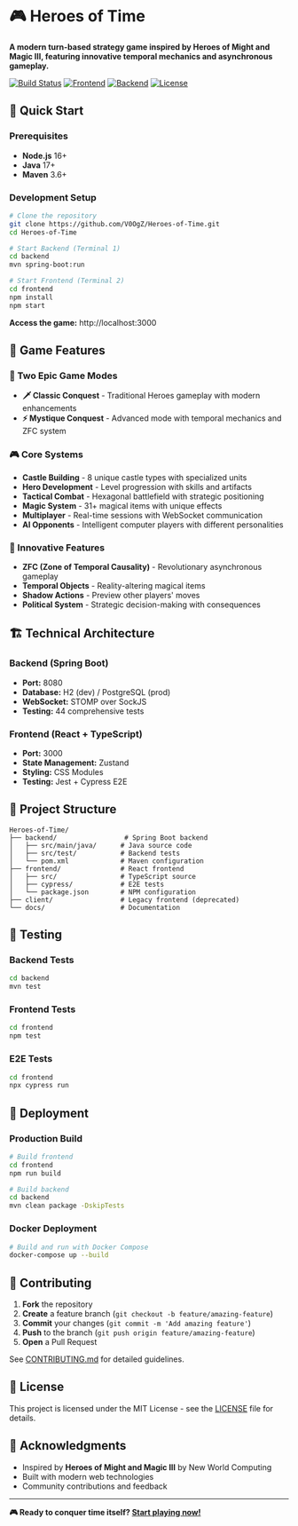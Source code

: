 # 🎮 Heroes of Time

**A modern turn-based strategy game inspired by Heroes of Might and Magic III, featuring innovative temporal mechanics and asynchronous gameplay.**

[![Build Status](https://img.shields.io/badge/build-passing-brightgreen)](https://github.com/V0OgZ/Heroes-of-Time)
[![Frontend](https://img.shields.io/badge/frontend-React%20TypeScript-blue)](https://reactjs.org/)
[![Backend](https://img.shields.io/badge/backend-Spring%20Boot-green)](https://spring.io/projects/spring-boot)
[![License](https://img.shields.io/badge/license-MIT-blue)](LICENSE)

## 🚀 Quick Start

### Prerequisites
- **Node.js** 16+ 
- **Java** 17+
- **Maven** 3.6+

### Development Setup

```bash
# Clone the repository
git clone https://github.com/V0OgZ/Heroes-of-Time.git
cd Heroes-of-Time

# Start Backend (Terminal 1)
cd backend
mvn spring-boot:run

# Start Frontend (Terminal 2) 
cd frontend
npm install
npm start
```

**Access the game:** http://localhost:3000

## 🎯 Game Features

### 🏰 Two Epic Game Modes
- **🗡️ Classic Conquest** - Traditional Heroes gameplay with modern enhancements
- **⚡ Mystique Conquest** - Advanced mode with temporal mechanics and ZFC system

### 🎮 Core Systems
- **Castle Building** - 8 unique castle types with specialized units
- **Hero Development** - Level progression with skills and artifacts  
- **Tactical Combat** - Hexagonal battlefield with strategic positioning
- **Magic System** - 31+ magical items with unique effects
- **Multiplayer** - Real-time sessions with WebSocket communication
- **AI Opponents** - Intelligent computer players with different personalities

### 🔮 Innovative Features
- **ZFC (Zone of Temporal Causality)** - Revolutionary asynchronous gameplay
- **Temporal Objects** - Reality-altering magical items
- **Shadow Actions** - Preview other players' moves
- **Political System** - Strategic decision-making with consequences

## 🏗️ Technical Architecture

### Backend (Spring Boot)
- **Port:** 8080
- **Database:** H2 (dev) / PostgreSQL (prod)
- **WebSocket:** STOMP over SockJS
- **Testing:** 44 comprehensive tests

### Frontend (React + TypeScript)
- **Port:** 3000
- **State Management:** Zustand
- **Styling:** CSS Modules
- **Testing:** Jest + Cypress E2E

## 📁 Project Structure

```
Heroes-of-Time/
├── backend/                 # Spring Boot backend
│   ├── src/main/java/      # Java source code
│   ├── src/test/           # Backend tests
│   └── pom.xml             # Maven configuration
├── frontend/               # React frontend
│   ├── src/                # TypeScript source
│   ├── cypress/            # E2E tests
│   └── package.json        # NPM configuration
├── client/                 # Legacy frontend (deprecated)
└── docs/                   # Documentation
```

## 🧪 Testing

### Backend Tests
```bash
cd backend
mvn test
```

### Frontend Tests
```bash
cd frontend
npm test
```

### E2E Tests
```bash
cd frontend
npx cypress run
```

## 🚀 Deployment

### Production Build
```bash
# Build frontend
cd frontend
npm run build

# Build backend
cd backend
mvn clean package -DskipTests
```

### Docker Deployment
```bash
# Build and run with Docker Compose
docker-compose up --build
```

## 🤝 Contributing

1. **Fork** the repository
2. **Create** a feature branch (`git checkout -b feature/amazing-feature`)
3. **Commit** your changes (`git commit -m 'Add amazing feature'`)
4. **Push** to the branch (`git push origin feature/amazing-feature`)
5. **Open** a Pull Request

See [CONTRIBUTING.md](CONTRIBUTING.md) for detailed guidelines.

## 📄 License

This project is licensed under the MIT License - see the [LICENSE](LICENSE) file for details.

## 🙏 Acknowledgments

- Inspired by **Heroes of Might and Magic III** by New World Computing
- Built with modern web technologies
- Community contributions and feedback

---

**🎮 Ready to conquer time itself? [Start playing now!](http://localhost:3000)**

